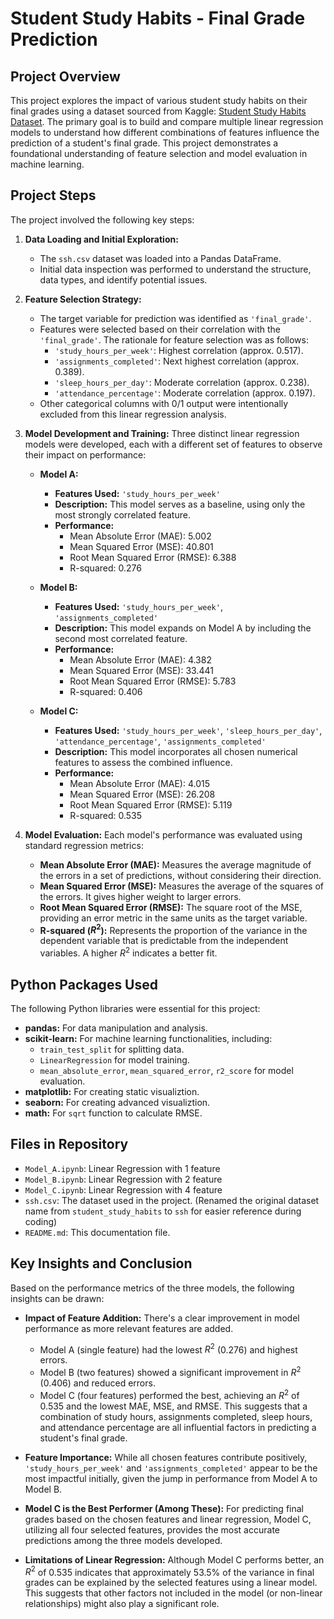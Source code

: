 # Student Study Habits - Final Grade Prediction

## Project Overview

This project explores the impact of various student study habits on their final grades using a dataset sourced from Kaggle: [Student Study Habits Dataset](https://www.kaggle.com/datasets/prekshad2166/student-study-habits). The primary goal is to build and compare multiple linear regression models to understand how different combinations of features influence the prediction of a student's final grade. This project demonstrates a foundational understanding of feature selection and model evaluation in machine learning.

## Project Steps

The project involved the following key steps:

1.  **Data Loading and Initial Exploration:**
    * The `ssh.csv` dataset was loaded into a Pandas DataFrame.
    * Initial data inspection was performed to understand the structure, data types, and identify potential issues.

2.  **Feature Selection Strategy:**
    * The target variable for prediction was identified as `'final_grade'`.
    * Features were selected based on their correlation with the `'final_grade'`. The rationale for feature selection was as follows:
        * `'study_hours_per_week'`: Highest correlation (approx. 0.517).
        * `'assignments_completed'`: Next highest correlation (approx. 0.389).
        * `'sleep_hours_per_day'`: Moderate correlation (approx. 0.238).
        * `'attendance_percentage'`: Moderate correlation (approx. 0.197).
    * Other categorical columns with 0/1 output were intentionally excluded from this linear regression analysis.

3.  **Model Development and Training:**
    Three distinct linear regression models were developed, each with a different set of features to observe their impact on performance:

    * **Model A:**
        * **Features Used:** `'study_hours_per_week'`
        * **Description:** This model serves as a baseline, using only the most strongly correlated feature.
        * **Performance:**
            * Mean Absolute Error (MAE): 5.002
            * Mean Squared Error (MSE): 40.801
            * Root Mean Squared Error (RMSE): 6.388
            * R-squared: 0.276

    * **Model B:**
        * **Features Used:** `'study_hours_per_week'`, `'assignments_completed'`
        * **Description:** This model expands on Model A by including the second most correlated feature.
        * **Performance:**
            * Mean Absolute Error (MAE): 4.382
            * Mean Squared Error (MSE): 33.441
            * Root Mean Squared Error (RMSE): 5.783
            * R-squared: 0.406

    * **Model C:**
        * **Features Used:** `'study_hours_per_week'`, `'sleep_hours_per_day'`, `'attendance_percentage'`, `'assignments_completed'`
        * **Description:** This model incorporates all chosen numerical features to assess the combined influence.
        * **Performance:**
            * Mean Absolute Error (MAE): 4.015
            * Mean Squared Error (MSE): 26.208
            * Root Mean Squared Error (RMSE): 5.119
            * R-squared: 0.535

4.  **Model Evaluation:**
    Each model's performance was evaluated using standard regression metrics:
    * **Mean Absolute Error (MAE):** Measures the average magnitude of the errors in a set of predictions, without considering their direction.
    * **Mean Squared Error (MSE):** Measures the average of the squares of the errors. It gives higher weight to larger errors.
    * **Root Mean Squared Error (RMSE):** The square root of the MSE, providing an error metric in the same units as the target variable.
    * **R-squared ($R^2$):** Represents the proportion of the variance in the dependent variable that is predictable from the independent variables. A higher $R^2$ indicates a better fit.

## Python Packages Used

The following Python libraries were essential for this project:

* **pandas:** For data manipulation and analysis.
* **scikit-learn:** For machine learning functionalities, including:
    * `train_test_split` for splitting data.
    * `LinearRegression` for model training.
    * `mean_absolute_error`, `mean_squared_error`, `r2_score` for model evaluation.
* **matplotlib:** For creating static visualiztion.
* **seaborn:** For creating advanced visualiztion.
* **math:** For `sqrt` function to calculate RMSE.

## Files in Repository

* `Model_A.ipynb`: Linear Regression with 1 feature
* `Model_B.ipynb`: Linear Regression with 2 feature
* `Model_C.ipynb`: Linear Regression with 4 feature
* `ssh.csv`: The dataset used in the project. (Renamed the original dataset name from `student_study_habits` to `ssh` for easier reference during coding)
* `README.md`: This documentation file.

## Key Insights and Conclusion

Based on the performance metrics of the three models, the following insights can be drawn:

* **Impact of Feature Addition:** There's a clear improvement in model performance as more relevant features are added.
    * Model A (single feature) had the lowest $R^2$ (0.276) and highest errors.
    * Model B (two features) showed a significant improvement in $R^2$ (0.406) and reduced errors.
    * Model C (four features) performed the best, achieving an $R^2$ of 0.535 and the lowest MAE, MSE, and RMSE. This suggests that a combination of study hours, assignments completed, sleep hours, and attendance percentage are all influential factors in predicting a student's final grade.

* **Feature Importance:** While all chosen features contribute positively, `'study_hours_per_week'` and `'assignments_completed'` appear to be the most impactful initially, given the jump in performance from Model A to Model B.

* **Model C is the Best Performer (Among These):** For predicting final grades based on the chosen features and linear regression, Model C, utilizing all four selected features, provides the most accurate predictions among the three models developed.

* **Limitations of Linear Regression:** Although Model C performs better, an $R^2$ of 0.535 indicates that approximately 53.5% of the variance in final grades can be explained by the selected features using a linear model. This suggests that other factors not included in the model (or non-linear relationships) might also play a significant role.
